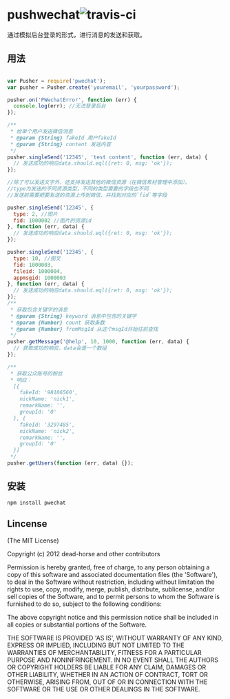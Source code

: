 pushwechat![travis-ci](https://secure.travis-ci.org/dead-horse/weixin-push.png)
====== 

 通过模拟后台登录的形式，进行消息的发送和获取。   

## 用法  

```js

var Pusher = require('pwechat');
var pusher = Pusher.create('youremail', 'yourpassword');

pusher.on('PWwchatError', function (err) {
  console.log(err); //无法登录后台
});

/**
 * 给单个用户发送微信消息
 * @param {String} fakeId 用户fakeId
 * @param {String} content 发送内容
 */
pusher.singleSend('12345', 'test content', function (err, data) {
  // 发送成功的响应data.should.eql({ret: 0, msg: 'ok'});
});

//除了可以发送文字外，还支持发送其他的微信资源（在微信素材管理中添加）。  
//type为发送的不同资源类型，不同的类型需要的字段也不同
//发送前需要把要发送的资源上传到微信，并找到对应的`fid`等字段

pusher.singleSend('12345', {
  type: 2, //图片
  fid: 1000002 //图片的资源id
}, function (err, data) {
  // 发送成功的响应data.should.eql({ret: 0, msg: 'ok'});
});

pusher.singleSend('12345', {
  type: 10, //图文
  fid: 1000003,
  fileid: 1000004, 
  appmsgid: 1000003
}, function (err, data) {
  // 发送成功的响应data.should.eql({ret: 0, msg: 'ok'});
});
/**
 * 获取包含关键字的消息
 * @param {String} keyword 消息中包含的关键字
 * @param {Number} count 获取条数
 * @param {Number} fromMsgId 从这个msgId开始往前查找
 */
pusher.getMessage('@help', 10, 1000, function (err, data) {
  // 获取成功的响应，data会是一个数组
});

/**
 * 获取公众账号的粉丝
 * 响应： 
  [{ 
    fakeId: '98106560',
    nickName: 'nick1',
    remarkName: '',
    groupId: '0' 
  }, { 
    fakeId: '3297485',
    nickName: 'nick2',
    remarkName: '',
    groupId: '0' 
  }]
 */
pusher.getUsers(function (err, data) {});
```

## 安装  

```
npm install pwechat
```  

## Lincense  
(The MIT License)

Copyright (c) 2012 dead-horse and other contributors

Permission is hereby granted, free of charge, to any person obtaining
a copy of this software and associated documentation files (the
'Software'), to deal in the Software without restriction, including
without limitation the rights to use, copy, modify, merge, publish,
distribute, sublicense, and/or sell copies of the Software, and to
permit persons to whom the Software is furnished to do so, subject to
the following conditions:

The above copyright notice and this permission notice shall be
included in all copies or substantial portions of the Software.

THE SOFTWARE IS PROVIDED 'AS IS', WITHOUT WARRANTY OF ANY KIND,
EXPRESS OR IMPLIED, INCLUDING BUT NOT LIMITED TO THE WARRANTIES OF
MERCHANTABILITY, FITNESS FOR A PARTICULAR PURPOSE AND NONINFRINGEMENT.
IN NO EVENT SHALL THE AUTHORS OR COPYRIGHT HOLDERS BE LIABLE FOR ANY
CLAIM, DAMAGES OR OTHER LIABILITY, WHETHER IN AN ACTION OF CONTRACT,
TORT OR OTHERWISE, ARISING FROM, OUT OF OR IN CONNECTION WITH THE
SOFTWARE OR THE USE OR OTHER DEALINGS IN THE SOFTWARE.

